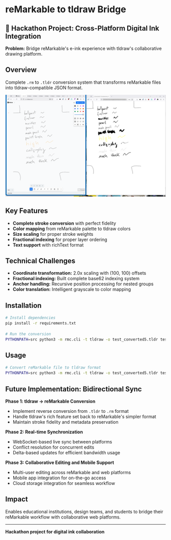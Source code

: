 # reMarkable to tldraw Bridge

## 🚀 Hackathon Project: Cross-Platform Digital Ink Integration

**Problem:** Bridge reMarkable's e-ink experience with tldraw's collaborative drawing platform.

## Overview

Complete `.rm` to `.tldr` conversion system that transforms reMarkable files into tldraw-compatible JSON format.

![Comparison](Already%20existing%20SVG%20exporter%20vs%20TLDRaw.png)

## Key Features

- **Complete stroke conversion** with perfect fidelity
- **Color mapping** from reMarkable palette to tldraw colors
- **Size scaling** for proper stroke weights
- **Fractional indexing** for proper layer ordering
- **Text support** with richText format

## Technical Challenges

- **Coordinate transformation:** 2.0x scaling with (100, 100) offsets
- **Fractional indexing:** Built complete base62 indexing system
- **Anchor handling:** Recursive position processing for nested groups
- **Color translation:** Intelligent grayscale to color mapping

## Installation

```bash
# Install dependencies
pip install -r requirements.txt

# Run the conversion
PYTHONPATH=src python3 -m rmc.cli -t tldraw -o test_converted5.tldr test_converted5.rm
```

## Usage

```bash
# Convert reMarkable file to tldraw format
PYTHONPATH=src python3 -m rmc.cli -t tldraw -o test_converted5.tldr test_converted5.rm
```

## Future Implementation: Bidirectional Sync

**Phase 1: tldraw → reMarkable Conversion**
- Implement reverse conversion from `.tldr` to `.rm` format
- Handle tldraw's rich feature set back to reMarkable's simpler format
- Maintain stroke fidelity and metadata preservation

**Phase 2: Real-time Synchronization**
- WebSocket-based live sync between platforms
- Conflict resolution for concurrent edits
- Delta-based updates for efficient bandwidth usage

**Phase 3: Collaborative Editing and Mobile Support**
- Multi-user editing across reMarkable and web platforms
- Mobile app integration for on-the-go access
- Cloud storage integration for seamless workflow

## Impact

Enables educational institutions, design teams, and students to bridge their reMarkable workflow with collaborative web platforms.

---

**Hackathon project for digital ink collaboration**